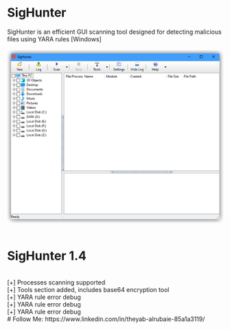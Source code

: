 # SigHunter
SigHunter is an efficient GUI scanning tool designed for detecting malicious files using YARA rules [Windows]
<br />
<br />
![SigHunter](https://github.com/tssarq/SigHunter/blob/main/SigHunter.png)
<br />
<br />
# SigHunter 1.4
<br />
[+] Processes scanning supported
<br />
[+] Tools section added, includes base64 encryption tool
<br />
[+] YARA rule error debug
<br />
[+] YARA rule error debug
<br />
[+] YARA rule error debug
<br />
# Follow Me:
https://www.linkedin.com/in/theyab-alrubaie-85a1a3119/
